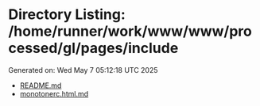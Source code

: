 # Directory Listing: /home/runner/work/www/www/processed/gl/pages/include
Generated on: Wed May  7 05:12:18 UTC 2025

- [README.md](README.md)
- [monotonerc.html.md](monotonerc.html.md)
